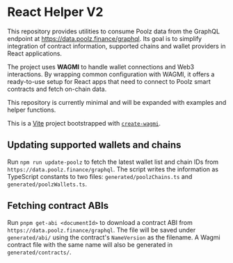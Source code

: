# React Helper V2

This repository provides utilities to consume Poolz data from the GraphQL
endpoint at <https://data.poolz.finance/graphql>. Its goal is to simplify
integration of contract information, supported chains and wallet providers in
React applications.

The project uses **WAGMI** to handle wallet connections and Web3 interactions.
By wrapping common configuration with WAGMI, it offers a ready-to-use setup for
React apps that need to connect to Poolz smart contracts and fetch on-chain
data.

This repository is currently minimal and will be expanded with examples and
helper functions.

This is a [Vite](https://vitejs.dev) project bootstrapped with [`create-wagmi`](https://github.com/wevm/wagmi/tree/main/packages/create-wagmi).

## Updating supported wallets and chains

Run `npm run update-poolz` to fetch the latest wallet list and chain IDs from
`https://data.poolz.finance/graphql`. The script writes the information as
TypeScript constants to two files: `generated/poolzChains.ts` and
`generated/poolzWallets.ts`.

## Fetching contract ABIs

Run `pnpm get-abi <documentId>` to download a contract ABI from
`https://data.poolz.finance/graphql`. The file will be saved under
`generated/abi/` using the contract's `NameVersion` as the filename.
A Wagmi contract file with the same name will also be generated in
`generated/contracts/`.
